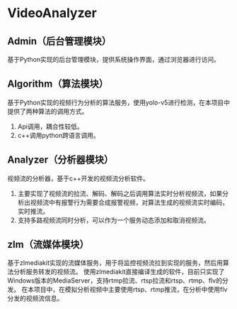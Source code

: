 # VideoAnalyzer

## Admin（后台管理模块）

基于Python实现的后台管理模块，提供系统操作界面，通过浏览器进行访问。

## Algorithm（算法模块）

基于Python实现的视频行为分析的算法服务，使用yolo-v5进行检测，在本项目中提供了两种算法的调用方式。
1. Api调用，耦合性较低。
2. c++调用python跨语言调用。

## Analyzer（分析器模块）

视频流的分析器，基于c++开发的视频流分析软件。
1. 主要实现了视频流的拉流、解码、解码之后调用算法实时分析视频流，如果分析出视频流中有报警行为需要合成报警视频，对算法生成的视频流实时编码，实时推流。
2. 支持多路视频流同时分析，可以作为一个服务动态添加和取消视频流。

## zlm（流媒体模块）

基于zlmediakit实现的流媒体服务，用于将监控视频流拉到实现的服务，然后用算法分析服务转发的视频流。
使用zlmediakit直接编译生成的软件，目前只实现了Windows版本的MediaServer，支持rtmp拉流、rtsp拉流和rtsp、rtmp、flv的分发。
在本项目中，在模拟分析视频中主要使用rtsp、rtmp推流，在分析中使用flv分发的视频流信息。
